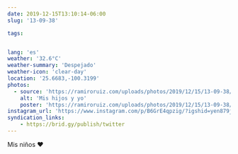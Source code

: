 ```yaml
---
date: 2019-12-15T13:10:14-06:00
slug: '13-09-38'

tags:


lang: 'es'
weather: '32.6°C'
weather-summary: 'Despejado'
weather-icon: 'clear-day'
location: '25.6683,-100.3199'
photos:
  - source: 'https://ramiroruiz.com/uploads/photos/2019/12/15/13-09-38/me-and-my-sons.jpg'
    alt: 'Mis hijos y yo'
    poster: 'https://ramiroruiz.com/uploads/photos/2019/12/15/13-09-38/poster.'
instagram_url: 'https://www.instagram.com/p/B6GrE4qpzig/?igshid=yen879jjztik'
syndication_links:
    - https://brid.gy/publish/twitter
---
```

Mis niños ♥️